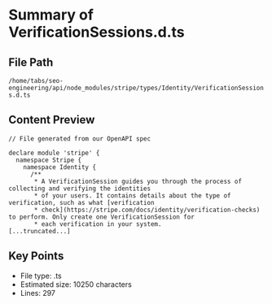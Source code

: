 # Summary of VerificationSessions.d.ts
  
## File Path
`/home/tabs/seo-engineering/api/node_modules/stripe/types/Identity/VerificationSessions.d.ts`

## Content Preview
```
// File generated from our OpenAPI spec

declare module 'stripe' {
  namespace Stripe {
    namespace Identity {
      /**
       * A VerificationSession guides you through the process of collecting and verifying the identities
       * of your users. It contains details about the type of verification, such as what [verification
       * check](https://stripe.com/docs/identity/verification-checks) to perform. Only create one VerificationSession for
       * each verification in your system.
[...truncated...]
```

## Key Points
- File type: .ts
- Estimated size: 10250 characters
- Lines: 297

